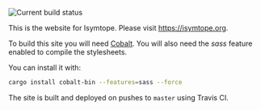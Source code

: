 
![Current build status](https://travis-ci.org/tmzt/isymtope-site.svg?branch=master)

This is the website for Isymtope. Please visit https://isymtope.org.

To build this site you will need [Cobalt](https://cobalt.org). You will also need the *sass* feature enabled to compile the stylesheets.

You can install it with:

```bash
cargo install cobalt-bin --features=sass --force
```

The site is built and deployed on pushes to `master` using Travis CI.

